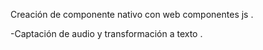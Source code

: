 Creación de componente nativo con web componentes js .

-Captación de audio y transformación a texto .
